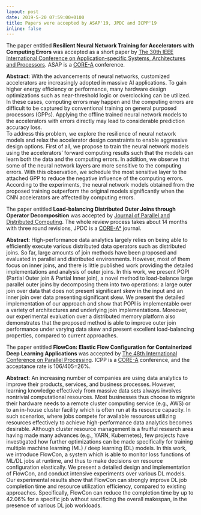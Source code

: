 ```yaml
---
layout: post
date: 2019-5-20 07:59:00+0100
title: Papers were accepted by ASAP'19, JPDC and ICPP'19
inline: false
---
```


The paper entitled **Resilient Neural Network Training for Accelerators with Computing Errors** was accepted as a short paper by [The 30th IEEE International Conference on Application-specific Systems, Architectures and Processors](https://asap2019.csl.cornell.edu/). ASAP is a [CORE-A](https://portal.core.edu.au/conf-ranks/?search=ASAP&by=all&source=CORE2018&sort=atitle&page=1) conference.

**Abstract**: With the advancements of neural networks, customized accelerators are increasingly adopted in massive AI applications. To gain higher energy efficiency or performance, many hardware design optimizations such as near-threshold
logic or overclocking can be utilized. In these cases, computing
errors may happen and the computing errors are difficult
to be captured by conventional training on general purposed
processors (GPPs). Applying the offline trained neural network
models to the accelerators with errors directly may lead to
considerable prediction accuracy loss.<br>
To address this problem, we explore the resilience of neural
network models and relax the accelerator design constraints to
enable aggressive design options. First of all, we propose to
train the neural network models using the accelerators’ forward
computing results such that the models can learn both the data
and the computing errors. In addition, we observe that some of
the neural network layers are more sensitive to the computing
errors. With this observation, we schedule the most sensitive
layer to the attached GPP to reduce the negative influence of
the computing errors. According to the experiments, the neural
network models obtained from the proposed training outperform
the original models significantly when the CNN accelerators are
affected by computing errors.

The paper entitled **Load-balancing Distributed Outer Joins through Operator Decomposition** was accepted by  [Journal of Parallel and Distributed Computing](https://www.journals.elsevier.com/journal-of-parallel-and-distributed-computing). The whole review process takes about 14 months with three round revisions, JPDC is a [CORE-A*](https://portal.core.edu.au/jnl-ranks/?search=Journal+of+Parallel+and+Distributed+Computin&by=all&source=ERA2010%0D%0A&sort=atitle&page=1) journal.

**Abstract**: High-performance data analytics largely relies on being able to efficiently execute various distributed data operators such as distributed joins. So far, large amounts of join methods have been proposed and evaluated in parallel and distributed environments. However, most of them focus on inner joins, and there is little published work providing the detailed implementations and analysis of outer joins. In this work, we present POPI (Partial Outer join & Partial Inner join), a novel method to load-balance large parallel outer joins by decomposing them into two operations: a large outer join over data that does not present significant skew in the input and an inner join over data presenting significant skew. We present the detailed implementation of our approach and show that POPI is implementable over a variety of architectures and underlying join implementations. Moreover, our experimental evaluation over a distributed memory platform also demonstrates that the proposed method is able to improve outer join performance under varying data skew and present excellent load-balancing properties, compared to current approaches.

The paper entitled **FlowCon: Elastic Flow Configuration for Containerized Deep Learning Applications** was accepted by [The 48th International Conference on Parallel Processing](https://www.hpcs.cs.tsukuba.ac.jp/icpp2019/index.html). ICPP is a [CORE-A](https://portal.core.edu.au/conf-ranks/?search=ICPP&by=all&source=CORE2018&sort=atitle&page=1) conference, and the acceptance rate is 106/405=26%. 

**Abstract**: An increasing number of companies are using data analytics to improve their products, services, and business processes. However, learning knowledge effectively from massive data sets always involves nontrivial computational resources. Most businesses thus choose to migrate their hardware needs to a remote cluster computing service (e.g., AWS) or to an in-house cluster facility
which is often run at its resource capacity. In such scenarios, where jobs compete for available resources utilizing resources effectively to achieve high-performance data analytics becomes desirable.  Although cluster resource management is a fruitful research area having made many advances (e.g., YARN, Kubernetes), few projects have investigated how further optimizations can be made specifically for training multiple machine learning (ML) / deep learning (DL) models. In this work, we introduce FlowCon, a system which is able to monitor loss functions of ML/DL jobs at runtime, and thus to make decisions on resource configuration elastically. We present a  detailed design and implementation of FlowCon, and conduct intensive experiments over various DL models. Our experimental results show that FlowCon can strongly improve DL job completion time and resource utilization efficiency, compared to existing approaches. Specifically, FlowCon can reduce the completion time by up to 42.06% for a specific job without sacrificing the overall makespan, in the presence of various DL job workloads.